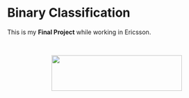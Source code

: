 # Binary Classification

This is my **Final Project** while working in Ericsson.

<br/>
<p align="center">
  <img src="https://ibb.co/d2LnVdm" height="82" width="300">
</p>
